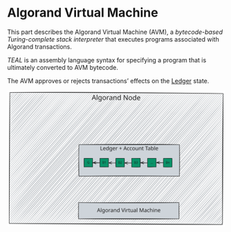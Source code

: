 # Algorand Virtual Machine

This part describes the Algorand Virtual Machine (AVM), a _bytecode-based Turing-complete
stack interpreter_ that executes programs associated with Algorand transactions.

_TEAL_ is an assembly language syntax for specifying a program that is ultimately
converted to AVM bytecode.

The AVM approves or rejects transactions’ effects on the [Ledger](../ledger/ledger-overview.md)
state.

![AVM Overview](../_images/avm-overview.svg "AVM Overview")
